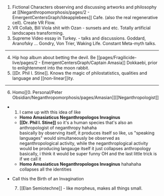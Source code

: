 1. Fictional Characters observing and discussing artworks and philosophy at [[Neganthropomorphosis/pages/2 - EmergentCentersGraph/Ideapplebees]] Cafe. (also the real regenerative cell). Create VR Flow.
2. VR Collab, Bill Viola shit with Ozan - sunsets and etc. Totally artificial landscapes transforming.
3. Supreme Video essay in Turkey. - talks and discussions. Goddard, Aranofsky ... Gondry, Von Trier, Waking Life. Constant Meta-myth talks.
----

4. Hip hop album about betting the devil. Be [[pages/Fragilicide-live/pages/2 - EmergentCentersGraph/Captain Amasia]] Dokkaebi, prior to enlightenment into the moon rabbit.
5. [[Dr. Phil I. Stine]]. Knows the magic of philostatistics, qualities and language and [[non-linear]]ity.
----

6. Homo[[0. Personal/Peter Obsidian/Neganthropomorphosis/pages/Amasian]][[Neganthropologist]]

- 1.  I came up with this idea of like
	- **Homo Amasiaticus Neganthropologos Invaginus**
	- **[[Dr. Phil I. Stine]]**
	   so it's a human species that's also an anthropologist of neganthropy hahaha    
	   basically by observing itself, it produces itself
	   so like, us "speaking languages" would simultaneously be observed as neganthropological activity, while the neganthroplogical activity would be producing langauge itself
	   it just collapses anthropology basically, i think it would be super funny
	   OH and the last little trick is if we call it
	- **Homo Amasiaticus Neganthropologos Invaginus** hahahaha
	   collapses all the identities
- Call this the Birth of an Invagination
  
  7. [[Elan Semiotechne]] - like morpheus, makes all things small.